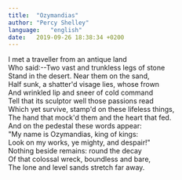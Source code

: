 ```yaml
---
title:  "Ozymandias"
author: "Percy Shelley"
language:   "english"
date:   2019-09-26 18:38:34 +0200
---
```

I met a traveller from an antique land  
Who said:--Two vast and trunkless legs of stone  
Stand in the desert. Near them on the sand,  
Half sunk, a shatter'd visage lies, whose frown  
And wrinkled lip and sneer of cold command  
Tell that its sculptor well those passions read  
Which yet survive, stamp'd on these lifeless things,  
The hand that mock'd them and the heart that fed.  
And on the pedestal these words appear:  
"My name is Ozymandias, king of kings:  
Look on my works, ye mighty, and despair!"  
Nothing beside remains: round the decay  
Of that colossal wreck, boundless and bare,  
The lone and level sands stretch far away.  
